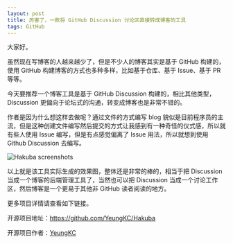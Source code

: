 ```yaml
---
layout: post
title: 厉害了，一款将 GitHub Discussion 讨论区直接转成博客的工具
tags: GitHub
---
```


大家好。

虽然现在写博客的人越来越少了，但是不少人的博客其实是基于 GitHub 构建的，使用 GitHub 构建博客的方式也多种多样，比如基于仓库、基于 Issue、基于 PR 等等。

今天要推荐一个博客工具是基于 GitHub Discussion 构建的，相比其他类型，Discussion 更偏向于论坛式的沟通，转变成博客也是非常不错的。

作者是因为什么想这样去做呢？通过文件的方式编写 blog 貌似是目前程序员的主流，但是这种创建文件编写然后提交的方式让我感到有一种奇怪的仪式感，所以就有些人使用 Issue 编写，但是有点感觉偏离了 Issue 用法，所以就想到使用 Github Discussion 去编写。

![Hakuba screenshots](https://7465-test-3c9b5e-1-1301419220.tcb.qcloud.la/images/compress_screenshots.disca.bolg.png)

以上就是该工具实际生成的效果图，整体还是非常的棒的，相当于把 Discussion 当成一个博客的后端管理工具了，当然也可以把 Discussion 当成一个讨论工作区，然后博客是一个更易于其他非 GitHub 读者阅读的地方。

更多项目详情请查看如下链接。

开源项目地址：https://github.com/YeungKC/Hakuba

开源项目作者：[YeungKC](https://github.com/YeungKC)